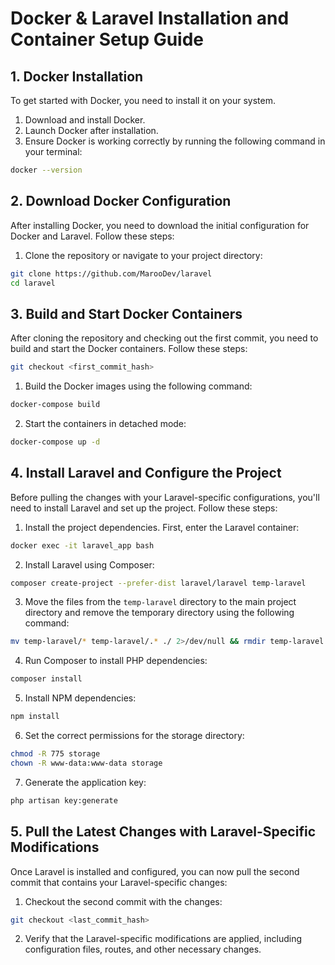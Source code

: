 # Docker & Laravel Installation and Container Setup Guide
## 1. Docker Installation
To get started with Docker, you need to install it on your system.
1. Download and install Docker.
2. Launch Docker after installation.
3. Ensure Docker is working correctly by running the following command in your terminal:
```bash
docker --version
```
## 2. Download Docker Configuration
After installing Docker, you need to download the initial configuration for Docker and Laravel. Follow these steps:
1. Clone the repository or navigate to your project directory:
```bash
git clone https://github.com/MarooDev/laravel
cd laravel
```
## 3. Build and Start Docker Containers
After cloning the repository and checking out the first commit, you need to build and start the Docker containers. Follow these steps:
```bash
git checkout <first_commit_hash>
```
1. Build the Docker images using the following command:
```bash
docker-compose build
```
2. Start the containers in detached mode:
```bash
docker-compose up -d
```
## 4. Install Laravel and Configure the Project
Before pulling the changes with your Laravel-specific configurations, you'll need to install Laravel and set up the project. Follow these steps:
1. Install the project dependencies. First, enter the Laravel container:
```bash
docker exec -it laravel_app bash
```
2. Install Laravel using Composer:
```bash
composer create-project --prefer-dist laravel/laravel temp-laravel
```
3. Move the files from the `temp-laravel` directory to the main project directory and remove the temporary directory using the following command:
```bash
mv temp-laravel/* temp-laravel/.* ./ 2>/dev/null && rmdir temp-laravel
```
4. Run Composer to install PHP dependencies:
```bash
composer install
```
5. Install NPM dependencies:
```bash
npm install
```
6. Set the correct permissions for the storage directory:
```bash
chmod -R 775 storage
chown -R www-data:www-data storage
```
7. Generate the application key:
```bash
php artisan key:generate
```
## 5. Pull the Latest Changes with Laravel-Specific Modifications
Once Laravel is installed and configured, you can now pull the second commit that contains your Laravel-specific changes:
1. Checkout the second commit with the changes:
```bash
git checkout <last_commit_hash>
```
2. Verify that the Laravel-specific modifications are applied, including configuration files, routes, and other necessary changes.
